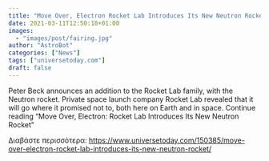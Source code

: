 ```yaml
---
title: "Move Over, Electron Rocket Lab Introduces Its New Neutron Rocket"
date: 2021-03-11T12:50:18+01:00
images:
  - "images/post/fairing.jpg"
author: "AstroBot"
categories: ["News"]
tags: ["universetoday.com"]
draft: false
---
```


Peter Beck announces an addition to the Rocket Lab family, with the Neutron rocket. Private space launch company Rocket Lab revealed that it will go where it promised not to, both here on Earth and in space. Continue reading “Move Over, Electron: Rocket Lab Introduces Its New Neutron Rocket” 

Διαβάστε περισσότερα: https://www.universetoday.com/150385/move-over-electron-rocket-lab-introduces-its-new-neutron-rocket/
